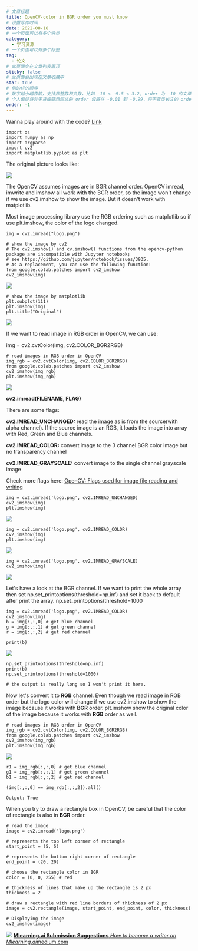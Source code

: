 ```yaml
---
# 文章标题
title: OpenCV-color in BGR order you must know
# 设置写作时间
date: 2022-08-18
# 一个页面可以有多个分类
category:
  - 学习资源
# 一个页面可以有多个标签
tag:
  - 论文
# 此页面会在文章列表置顶
sticky: false
# 此页面会出现在文章收藏中
star: true
# 侧边栏的顺序
# 数字越小越靠前，支持非整数和负数，比如 -10 < -9.5 < 3.2, order 为 -10 的文章会最靠上。
# 个人偏好将非干货或随想短文的 order 设置在 -0.01 到 -0.99，将干货类长文的 order 设置在 -1 到负无穷。每次新增文章都会在上一篇的基础上递减 order 值。
order: -1
---
```


Wanna play around with the code? [Link](https://github.com/SueGK/Courses/blob/main/pyimagesearch-opencv-17-day-course/OpenCV-Mynotes/opencv_BGR_color.ipynb)

    import os
    import numpy as np
    import argparse
    import cv2
    import matplotlib.pyplot as plt

The original picture looks like:

![](https://cdn-images-1.medium.com/max/2000/0*gMD-zYzvJWZegLIH.png)

The OpenCV assumes images are in BGR channel order. OpenCV imread, imwrite and imshow all work with the BGR order, so the image won't change if we use cv2.imshow to show the image. But it doesn't work with matplotlib.

Most image processing library use the RGB ordering such as matplotlib so if use plt.imshow, the color of the logo changed.

    img = cv2.imread("logo.png")

    # show the image by cv2
    # The cv2.imshow() and cv.imshow() functions from the opencv-python package are incompatible with Jupyter notebook;
    # see https://github.com/jupyter/notebook/issues/3935.
    # As a replacement, you can use the following function:
    from google.colab.patches import cv2_imshow
    cv2_imshow(img)

![](https://cdn-images-1.medium.com/max/2000/1*Ixo3Bu6gZwaoAGhT64Rlyg.png)

    # show the image by matplotlib
    plt.subplot(111)
    plt.imshow(img)
    plt.title("Original")

![](https://cdn-images-1.medium.com/max/2000/1*sqd7CCalX7L04M21PYdCvA.png)

If we want to read image in RGB order in OpenCV, we can use:

img = cv2.cvtColor(img, cv2.COLOR_BGR2RGB)

    # read images in RGB order in OpenCV
    img_rgb = cv2.cvtColor(img, cv2.COLOR_BGR2RGB)
    from google.colab.patches import cv2_imshow
    cv2_imshow(img_rgb)
    plt.imshow(img_rgb)

![](https://cdn-images-1.medium.com/max/2000/1*b6K55FOZwp3tePqYe-DERg.png)

**cv2.imread(FILENAME, FLAG)**

There are some flags:

**cv2.IMREAD_UNCHANGED:** read the image as is from the source(with alpha channel). If the source image is an RGB, it loads the image into array with Red, Green and Blue channels.

**cv2.IMREAD_COLOR:** convert image to the 3 channel BGR color image but no transparency channel

**cv2.IMREAD_GRAYSCALE:** convert image to the single channel grayscale image

Check more flags here: [OpenCV: Flags used for image file reading and writing](https://docs.opencv.org/3.4/d8/d6a/group__imgcodecs__flags.html#ga61d9b0126a3e57d9277ac48327799c80)

    img = cv2.imread('logo.png', cv2.IMREAD_UNCHANGED)
    cv2_imshow(img)
    plt.imshow(img)

![](https://cdn-images-1.medium.com/max/2000/1*d_zvffWdR2cnGDKDOuG0DA.png)

    img = cv2.imread('logo.png', cv2.IMREAD_COLOR)
    cv2_imshow(img)
    plt.imshow(img)

![](https://cdn-images-1.medium.com/max/2000/1*bz2dYJPqveXPof4lw4f24A.png)

    img = cv2.imread('logo.png', cv2.IMREAD_GRAYSCALE)
    cv2_imshow(img)

![](https://cdn-images-1.medium.com/max/2000/1*yYNiNY657JdYVMZMLnqlVg.png)

Let's have a look at the BGR channel. If we want to print the whole array then set np.set_printoptions(threshold=np.inf) and set it back to default after print the array. np.set_printoptions(threshold=1000

    img = cv2.imread('logo.png', cv2.IMREAD_COLOR)
    cv2_imshow(img)
    b = img[:,:,0] # get blue channel
    g = img[:,:,1] # get green channel
    r = img[:,:,2] # get red channel

    print(b)

![](https://cdn-images-1.medium.com/max/2000/1*aLUmFMIu3E8WJ6zMM0_t8g.png)

    np.set_printoptions(threshold=np.inf)
    print(b)
    np.set_printoptions(threshold=1000)

    # the output is really long so I won't print it here.

Now let's convert it to **RGB** channel. Even though we read image in RGB order but the logo color will change if we use cv2.imshow to show the image because it works with **BGR** order. plt.imshow show the original color of the image because it works with **RGB** order as well.

    # read images in RGB order in OpenCV
    img_rgb = cv2.cvtColor(img, cv2.COLOR_BGR2RGB)
    from google.colab.patches import cv2_imshow
    cv2_imshow(img_rgb)
    plt.imshow(img_rgb)

![](https://cdn-images-1.medium.com/max/2000/1*abBgvTaTAg_wKCYiWBMuPQ.png)

    r1 = img_rgb[:,:,0] # get blue channel
    g1 = img_rgb[:,:,1] # get green channel
    b1 = img_rgb[:,:,2] # get red channel

    (img[:,:,0] == img_rgb[:,:,2]).all()

    Output: True

When you try to draw a rectangle box in OpenCV, be careful that the color of rectangle is also in **BGR** order.

    # read the image
    image = cv2.imread('logo.png')

    # represents the top left corner of rectangle
    start_point = (5, 5)

    # represents the bottom right corner of rectangle
    end_point = (20, 20)

    # choose the rectangle color in BGR
    color = (0, 0, 255) # red

    # thickness of lines that make up the rectangle is 2 px
    thickness = 2

    # draw a rectangle with red line borders of thickness of 2 px
    image = cv2.rectangle(image, start_point, end_point, color, thickness)

    # Displaying the image
    cv2_imshow(image)

![](https://cdn-images-1.medium.com/max/2000/1*J3rSiqjnPRM1D04oPitI1Q.png)
[**Mlearning.ai Submission Suggestions**
*How to become a writer on Mlearning.ai*medium.com](https://medium.com/mlearning-ai/mlearning-ai-submission-suggestions-b51e2b130bfb)
